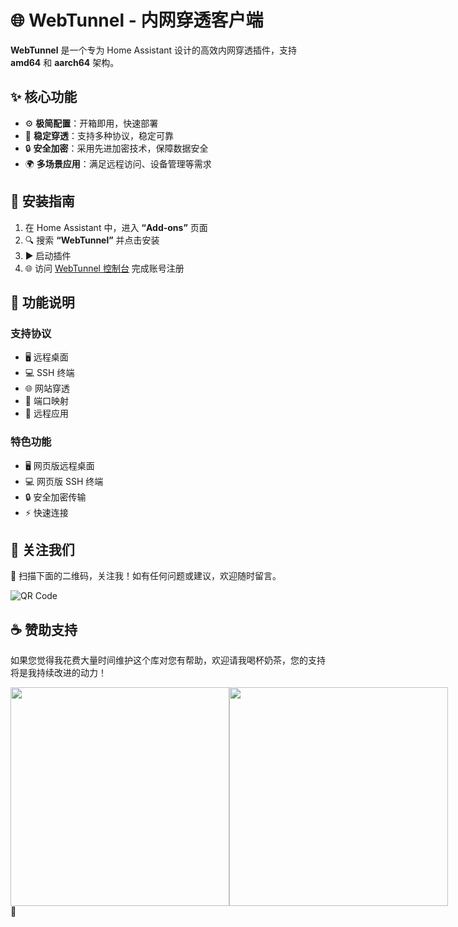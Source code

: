 # 🌐 WebTunnel - 内网穿透客户端

**WebTunnel** 是一个专为 Home Assistant 设计的高效内网穿透插件，支持 **amd64** 和 **aarch64** 架构。

## ✨ 核心功能

- ⚙️ **极简配置**：开箱即用，快速部署
- 🔄 **稳定穿透**：支持多种协议，稳定可靠
- 🔒 **安全加密**：采用先进加密技术，保障数据安全
- 🌍 **多场景应用**：满足远程访问、设备管理等需求

## 🚀 安装指南

1. 在 Home Assistant 中，进入 **“Add-ons”** 页面
2. 🔍 搜索 **“WebTunnel”** 并点击安装
3. ▶️ 启动插件
4. 🌐 访问 [WebTunnel 控制台](https://c.pgrm.top?s=gjhAXN) 完成账号注册

## 📖 功能说明

### 支持协议
- 🖥️ 远程桌面
- 💻 SSH 终端
- 🌐 网站穿透
- 🔌 端口映射
- 📱 远程应用

### 特色功能
- 🖥️ 网页版远程桌面
- 💻 网页版 SSH 终端
- 🔒 安全加密传输
- ⚡ 快速连接

## 📱 关注我们

📱 扫描下面的二维码，关注我！如有任何问题或建议，欢迎随时留言。

![QR Code](https://gitee.com/desmond_GT/hassio-addons/raw/main/WeChat_QRCode.png)

## ☕ 赞助支持

如果您觉得我花费大量时间维护这个库对您有帮助，欢迎请我喝杯奶茶，您的支持将是我持续改进的动力！

<div style="display: flex; justify-content: space-between;">
  <img src="https://gitee.com/desmond_GT/hassio-addons/raw/main/1_readme/Ali_Pay.jpg" height="350px" />
  <img src="https://gitee.com/desmond_GT/hassio-addons/raw/main/1_readme/WeChat_Pay.jpg" height="350px" />
</div> 💖